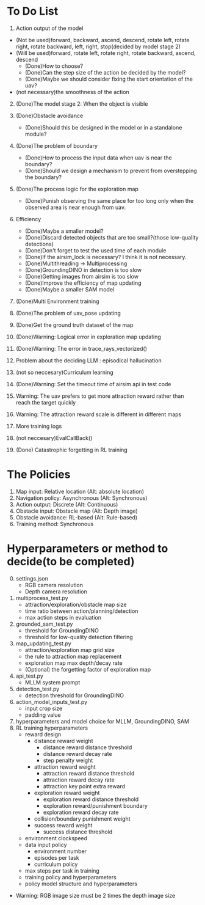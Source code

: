 # To Do List

1. Action output of the model
- (Not be used)forward, backward, ascend, descend, rotate left, rotate right, rotate backward, left, right, stop(decided by model stage 2)
- (Will be used)forward, rotate left, rotate right, rotate backward, ascend, descend
    - (Done)How to choose?
    - (Done)Can the step size of the action be decided by the model?
    - (Done)Maybe we should consider fixing the start orientation of the uav?
- (not necessary)the smoothness of the action
2. (Done)The model stage 2: When the object is visible
3. (Done)Obstacle avoidance
    - (Done)Should this be designed in the model or in a standalone module?
4. (Done)The problem of boundary
    - (Done)How to process the input data when uav is near the boundary?
    - (Done)Should we design a mechanism to prevent from overstepping the boundary?
5. (Done)The process logic for the exploration map
    - (Done)Punish observing the same place for too long only when the observed area is near enough from uav.

7. Efficiency
    - (Done)Maybe a smaller model?
    - (Done)Discard detected objects that are too small?(those low-quality detections)
    - (Done)Don't forget to test the used time of each module
    - (Done)If the airsim_lock is necessary? I think it is not necessary.
    - (Done)Multithreading -> Multiprocessing
    - (Done)GroundingDINO in detection is too slow
    - (Done)Getting images from airsim is too slow
    - (Done)Improve the efficiency of map updating
    - (Done)Maybe a smaller SAM model
8. (Done)Multi Environment training
9. (Done)The problem of uav_pose updating
10. (Done)Get the ground truth dataset of the map
11. (Done)Warning: Logical error in exploration map updating
12. (Done)Warning: The error in trace_rays_vectorized()
13. Problem about the deciding LLM : episodical hallucination
14. (not so neccesary)Curriculum learning
15. (Done)Warning: Set the timeout time of airsim api in test code
16. Warning: The uav prefers to get more attraction reward rather than reach the target quickly
17. Warning: The attraction reward scale is different in different maps
18. More training logs
19. (not neccesary)EvalCallBack()
20. (Done) Catastrophic forgetting in RL training

# The Policies
1. Map input: Relative location (Alt: absolute location)
2. Navigation policy: Asynchronous (Alt: Synchronous)
3. Action output: Discrete (Alt: Continuous)
4. Obstacle input: Obstacle map (Alt: Depth image)
5. Obstacle avoidance: RL-based (Alt: Rule-based)
6. Training method: Synchronous

# Hyperparameters or method to decide(to be completed)

0. settings.json
    - RGB camera resolution
    - Depth camera resolution
1. multiprocess_test.py
    - attraction/exploration/obstacle map size
    - time ratio between action/planning/detection
    - max action steps in evaluation
2. grounded_sam_test.py
    - threshold for GroundingDINO
    - threshold for low-quality detection filtering
3. map_updating_test.py
    - attraction/exploration map grid size
    - the rule to attraction map replacement
    - exploration map max depth/decay rate
    - (Optional) the forgetting factor of exploration map
4. api_test.py
    - MLLM system prompt
5. detection_test.py
    - detection threshold for GroundingDINO
6. action_model_inputs_test.py
    - input crop size
    - padding value
7. hyperparameters and model choice for MLLM, GroundingDINO, SAM
8. RL training hyperparameters
    - reward design
        - distance reward weight
            - distance reward distance threshold
            - distance reward decay rate
            - step penalty weight
        - attraction reward weight
            - attraction reward distance threshold
            - attraction reward decay rate
            - attraction key point extra reward
        - exploration reward weight
            - exploration reward distance threshold
            - exploration reward/punishment boundary
            - exploration reward decay rate
        - collision/boundary punishment weight
        - success reward weight
            - success distance threshold
    - environment clockspeed
    - data input policy
        - environment number
        - episodes per task
        - curriculum policy
    - max steps per task in training   
    - training policy and hyperparameters
    - policy model structure and hyperparameters

- Warning: RGB image size must be 2 times the depth image size